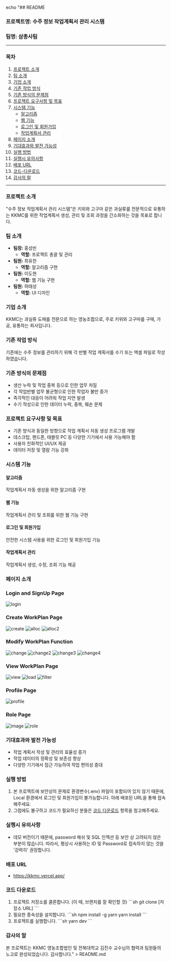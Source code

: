 echo "## README

### 프로젝트명: 수주 정보 작업계획서 관리 시스템

### 팀명: 삼총사팀

---

### 목차
1. [프로젝트 소개](#프로젝트-소개)
2. [팀 소개](#팀-소개)
3. [기업 소개](#기업-소개)
4. [기존 작업 방식](#기존-작업-방식)
5. [기존 방식의 문제점](#기존-방식의-문제점)
6. [프로젝트 요구사항 및 목표](#프로젝트-요구사항-및-목표)
7. [시스템 기능](#시스템-기능)
    - [알고리즘](#알고리즘)
    - [웹 기능](#웹-기능)
    - [로그인 및 회원가입](#로그인-및-회원가입)
    - [작업계획서 관리](#작업계획서-관리)
8. [페이지 소개](#페이지-소개)
9. [기대효과와 발전 가능성](#기대효과와-발전-가능성)
10. [실행 방법](#실행-방법)
11. [실행시 유의사항](#실행시-유의사항)
12. [배포 URL](#배포-URL)
13. [코드-다운로드](#코드-다운로드)
14. [감사의 말](#감사의-말)

---

### 프로젝트 소개
\"수주 정보 작업계획서 관리 시스템\"은 키위와 고구마 같은 과실류를 전문적으로 유통하는 KKMC를 위한 작업계획서 생성, 관리 및 조회 과정을 간소화하는 것을 목표로 합니다.

### 팀 소개
- **팀장:** 홍성빈
  - **역할:** 프로젝트 총괄 및 관리
- **팀원:** 최유찬
  - **역할:** 알고리즘 구현
- **팀원:** 이도현
  - **역할:** 웹 기능 구현
- **팀원:** 하태성
  - **역할:** UI 디자인

### 기업 소개
KKMC는 과실류 도매를 전문으로 하는 영농조합으로, 주로 키위와 고구마를 구매, 가공, 유통하는 회사입니다.

### 기존 작업 방식
기존에는 수주 정보를 관리하기 위해 각 반별 작업 계획서를 수기 또는 엑셀 파일로 작성하였습니다.

### 기존 방식의 문제점
- 생산 누락 및 작업 중복 등으로 인한 업무 차질
- 각 작업반별 업무 불균형으로 인한 작업자 불만 증가
- 즉각적인 대응이 어려워 작업 지연 발생
- 수기 작성으로 인한 데이터 누락, 중복, 훼손 문제

### 프로젝트 요구사항 및 목표
- 기존 방식과 동일한 방향으로 작업 계획서 자동 생성 프로그램 개발
- 데스크탑, 핸드폰, 태블릿 PC 등 다양한 기기에서 사용 가능해야 함
- 사용자 친화적인 UI/UX 제공
- 데이터 저장 및 열람 기능 강화

### 시스템 기능
#### 알고리즘
작업계획서 자동 생성을 위한 알고리즘 구현

#### 웹 기능
작업계획서 관리 및 조회를 위한 웹 기능 구현

#### 로그인 및 회원가입
안전한 시스템 사용을 위한 로그인 및 회원가입 기능

#### 작업계획서 관리
작업계획서 생성, 수정, 조회 기능 제공

### 페이지 소개

### Login and SignUp Page
![login](https://github.com/kkmcProject/Web/assets/132376178/dbcec6cf-9a41-4d06-a5ec-6b980bf2af01)

### Create WorkPlan Page
![create](https://github.com/kkmcProject/Web/assets/132376178/af45eb1a-99d8-4546-96d2-47bf8d3afaad)
![alloc](https://github.com/kkmcProject/Web/assets/132376178/3d482c85-9dee-4c07-bbbc-6698b19cbdf4)
![alloc2](https://github.com/kkmcProject/Web/assets/132376178/7e138510-0ed6-491a-95c4-a86f6fa248c0)

### Modify WorkPlan Function
![change](https://github.com/kkmcProject/Web/assets/132376178/21214958-c034-47b4-9632-50e1c61e98bd)
![change2](https://github.com/kkmcProject/Web/assets/132376178/8e3cc507-683f-4f56-bf04-2f6bc2c627f7)
![change3](https://github.com/kkmcProject/Web/assets/132376178/61892533-d57f-40c2-907d-7277f29f74b5)
![change4](https://github.com/kkmcProject/Web/assets/132376178/ef3b4a23-299c-4510-8653-450ba3a3849c)

### View WorkPlan Page
![view](https://github.com/kkmcProject/Web/assets/132376178/da4b6064-1222-4d5f-9f49-2dad6fddebf9)
![load](https://github.com/kkmcProject/Web/assets/132376178/2517dd95-8fe1-4341-afce-d91cbc2279d6)
![filter](https://github.com/kkmcProject/Web/assets/132376178/541d038b-e68e-486c-a6c6-cc782a4e5c40)

### Profile Page
![profile](https://github.com/kkmcProject/Web/assets/132376178/9e2ec1c8-1cdd-4177-aa1c-864cec43861e)

### Role Page
![image](https://github.com/kkmcProject/Web/assets/132376178/af0cd062-eaff-4ffc-827c-7643c78ca06d)
![role](https://github.com/kkmcProject/Web/assets/132376178/f9b2aabb-3acf-420c-86e9-3ff7fbf6484c)

### 기대효과와 발전 가능성
- 작업 계획서 작성 및 관리의 효율성 증가
- 작업 데이터의 정확성 및 보존성 향상
- 다양한 기기에서 접근 가능하여 작업 편의성 증대

### 실행 방법
1. 본 프로젝트에 보안상의 문제로 환경변수(.env) 파일이 포함되어 있지 않기 때문에, Local 환경에서 로그인 및 회원가입이 불가능합니다. 아래 배포된 URL을 통해 접속해주세요.
2. 그럼에도 불구하고 코드가 필요하신 분들은 [코드 다운로드](#코드-다운로드) 항목을 참고해주세요.

### 실행시 유의사항
- 데모 버전이기 때문에, password 해쉬 및 SQL 인젝션 등 보안 상 고려되지 않은 부분이 많습니다. 따라서, 평상시 사용하는 ID 및 Password로 접속하지 않는 것을 '강력히' 권장합니다.

### 배포 URL
- https://kkmc.vercel.app/

### 코드 다운로드
1. 프로젝트 저장소를 클론합니다. (이 때, 브랜치를 잘 확인할 것)
    \`\`\`sh
    git clone [저장소 URL]
    \`\`\`
2. 필요한 종속성을 설치합니다.
    \`\`\`sh
    npm install -g yarn
    yarn install
    \`\`\`
4. 프로젝트를 실행합니다.
    \`\`\`sh
    yarn dev
    \`\`\`


### 감사의 말
본 프로젝트는 KKMC 영농조합법인 및 전북대학교 김진수 교수님의 협력과 팀원들의 노고로 완성되었습니다. 감사합니다." > README.md
